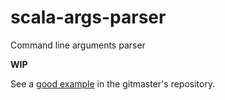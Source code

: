 # scala-args-parser
Command line arguments parser

**WIP**

See a [good example](https://github.com/francoiscabrol/gitmaster/blob/master/src/main/scala/com/francoiscabrol/gitmaster/gmaster.scala) in the gitmaster's repository.
